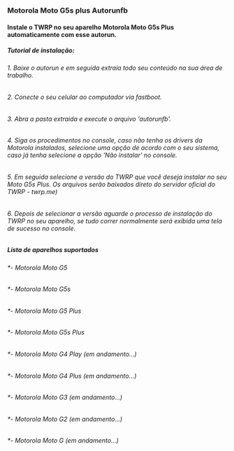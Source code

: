 ### Motorola Moto G5s plus Autorunfb

#### Instale o TWRP no seu aparelho Motorola Moto G5s Plus automaticamente com esse autorun.

##### **_Tutorial de instalação:_**

###### *1. Baixe o autorun e em seguida extraia todo seu conteúdo na sua área de trabalho.*

###### *2. Conecte o seu celular ao computador via fastboot.*

###### *3. Abra a pasta extraida e execute o arquivo 'autorunfb'.*

###### *4. Siga os procedimentos no console, caso não tenha os drivers da Motorola instalados, selecione uma opção de acordo com o seu sistema, caso já tenha selecione a opção 'Não instalar' no console.*

###### *5. Em seguida selecione a versão do TWRP que você deseja instalar no seu Moto G5s Plus. Os arquivos serão baixados direto do servidor oficial do TWRP - twrp.me)*

###### *6. Depois de selecionar a versão aguarde o processo de instalação do TWRP no seu aparelho, se tudo correr normalmente será exibida uma tela de sucesso no console.*


##### **_Lista de aparelhos suportados_**
######  *- Motorola Moto G5 
######  *- Motorola Moto G5s
######  *- Motorola Moto G5 Plus
######  *- Motorola Moto G5s Plus
######  *- Motorola Moto G4 Play (em andamento...)
######  *- Motorola Moto G4 Plus (em andamento...)
######  *- Motorola Moto G3 (em andamento...)
######  *- Motorola Moto G2 (em andamento...)
######  *- Motorola Moto G (em andamento...)
